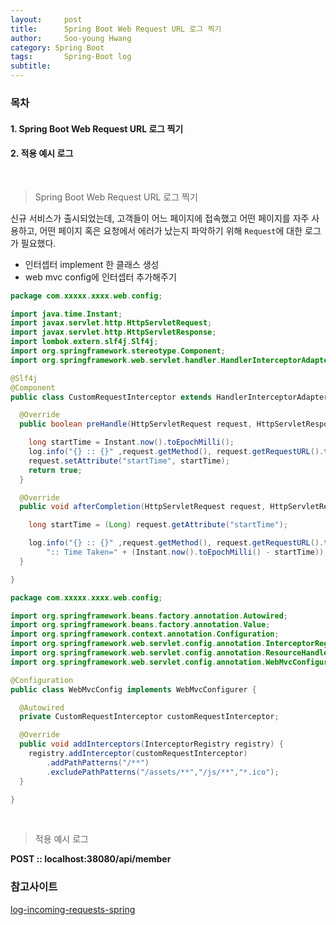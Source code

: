 ```yaml
---
layout:     post
title:      Spring Boot Web Request URL 로그 찍기
author:     Soo-young Hwang
category: Spring Boot
tags: 		Spring-Boot log 
subtitle:
---
```

### 목차
#### 1. Spring Boot Web Request URL 로그 찍기
#### 2. 적용 예시 로그


<br/>
<blockquote>Spring Boot Web Request URL 로그 찍기</blockquote>

신규 서비스가 출시되었는데, 고객들이 어느 페이지에 접속했고 어떤 페이지를 자주 사용하고,
어떤 페이지 혹은 요청에서 에러가 났는지 파악하기 위해 `Request`에 대한 로그가 필요했다. 

- 인터셉터 implement 한 클래스 생성
- web mvc config에 인터셉터 추가해주기 


```java
package com.xxxxx.xxxx.web.config;

import java.time.Instant;
import javax.servlet.http.HttpServletRequest;
import javax.servlet.http.HttpServletResponse;
import lombok.extern.slf4j.Slf4j;
import org.springframework.stereotype.Component;
import org.springframework.web.servlet.handler.HandlerInterceptorAdapter;

@Slf4j
@Component
public class CustomRequestInterceptor extends HandlerInterceptorAdapter {

  @Override
  public boolean preHandle(HttpServletRequest request, HttpServletResponse response, Object handler) {

    long startTime = Instant.now().toEpochMilli();
    log.info("{} :: {}" ,request.getMethod(), request.getRequestURL().toString());
    request.setAttribute("startTime", startTime);
    return true;
  }

  @Override
  public void afterCompletion(HttpServletRequest request, HttpServletResponse response, Object handler, Exception ex) {

    long startTime = (Long) request.getAttribute("startTime");

    log.info("{} :: {}" ,request.getMethod(), request.getRequestURL().toString() +
        ":: Time Taken=" + (Instant.now().toEpochMilli() - startTime));
  }

}
```


```java
package com.xxxxx.xxxx.web.config;

import org.springframework.beans.factory.annotation.Autowired;
import org.springframework.beans.factory.annotation.Value;
import org.springframework.context.annotation.Configuration;
import org.springframework.web.servlet.config.annotation.InterceptorRegistry;
import org.springframework.web.servlet.config.annotation.ResourceHandlerRegistry;
import org.springframework.web.servlet.config.annotation.WebMvcConfigurer;

@Configuration
public class WebMvcConfig implements WebMvcConfigurer {

  @Autowired
  private CustomRequestInterceptor customRequestInterceptor;

  @Override
  public void addInterceptors(InterceptorRegistry registry) {
    registry.addInterceptor(customRequestInterceptor)
        .addPathPatterns("/**")
        .excludePathPatterns("/assets/**","/js/**","*.ico");
  }

}
```


<br/>
<blockquote>적용 예시 로그</blockquote>

**POST :: localhost:38080/api/member**

### 참고사이트
[log-incoming-requests-spring](https://www.javadevjournal.com/spring/log-incoming-requests-spring/)
